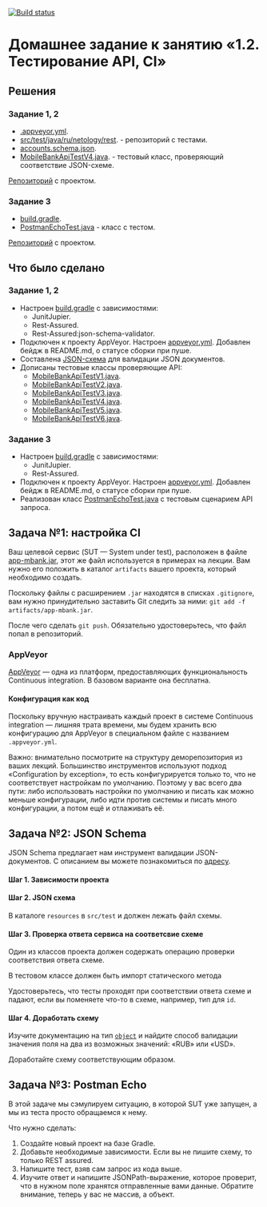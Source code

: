 [![Build status](https://ci.appveyor.com/api/projects/status/ac678v0uix87hc0k?svg=true)](https://ci.appveyor.com/project/Nephedov/testapi)

# Домашнее задание к занятию «1.2. Тестирование API, CI»

## Решения
### Задание 1, 2
* <a href="https://github.com/Nephedov/3.Automated-Testing/blob/427581b7729b140fb92d98c498d6e0120bb9fc9d/.appveyor.yml">.appveyor.yml</a>.
* <a href="https://github.com/Nephedov/3.Automated-Testing/tree/427581b7729b140fb92d98c498d6e0120bb9fc9d/src/test/java/ru/netology/rest">src/test/java/ru/netology/rest</a>. - репозиторий с тестами.
* <a href="https://github.com/Nephedov/3.Automated-Testing/blob/427581b7729b140fb92d98c498d6e0120bb9fc9d/src/test/resources/accounts.schema.json">accounts.schema.json</a>.
* <a href="https://github.com/Nephedov/3.Automated-Testing/blob/427581b7729b140fb92d98c498d6e0120bb9fc9d/src/test/java/ru/netology/rest/MobileBankApiTestV4.java">MobileBankApiTestV4.java</a>. - тестовый класс, проверяющий соответствие JSON-схеме.

<a href="https://github.com/Nephedov/3.Automated-Testing/tree/main">Репозиторий</a> с проектом.
### Задание 3
* <a href="https://github.com/Nephedov/3.2.Automated-Testing/blob/d85cee350ae36a2a37f33a09aff34b7a17bf4c41/build.gradle">build.gradle</a>.
* <a href="https://github.com/Nephedov/3.2.Automated-Testing/blob/d85cee350ae36a2a37f33a09aff34b7a17bf4c41/src/test/java/ru/netology/PostmanEchoTest.java">PostmanEchoTest.java</a> - класс с тестом.

<a href="https://github.com/Nephedov/3.2.Automated-Testing/tree/d85cee350ae36a2a37f33a09aff34b7a17bf4c41">Репозиторий</a> с проектом.
## Что было сделано
### Задание 1, 2
* Настроен <a href="https://github.com/Nephedov/3.Automated-Testing/blob/main/build.gradle">build.gradle</a> с зависимостями:
  * JunitJupier.
  * Rest-Assured.
  * Rest-Assured:json-schema-validator.
* Подключен к проекту AppVeyor. Настроен <a href="https://github.com/Nephedov/3.Automated-Testing/blob/427581b7729b140fb92d98c498d6e0120bb9fc9d/.appveyor.yml">appveyor.yml</a>. Добавлен бейдж в README.md, о статусе сборки при пуше.
* Составлена <a href="https://github.com/Nephedov/3.Automated-Testing/blob/427581b7729b140fb92d98c498d6e0120bb9fc9d/src/test/resources/accounts.schema.json">JSON-схема</a> для валидации JSON документов.
* Дописаны тестовые классы проверяющие API:
  * <a href="https://github.com/Nephedov/3.Automated-Testing/blob/6a7c417d580950e60fa79ccce8ca2914eb94ece4/src/test/java/ru/netology/rest/MobileBankApiTestV1.java">MobileBankApiTestV1.java</a>.
  * <a href="https://github.com/Nephedov/3.Automated-Testing/blob/6a7c417d580950e60fa79ccce8ca2914eb94ece4/src/test/java/ru/netology/rest/MobileBankApiTestV2.java">MobileBankApiTestV2.java</a>.
  * <a href="https://github.com/Nephedov/3.Automated-Testing/blob/6a7c417d580950e60fa79ccce8ca2914eb94ece4/src/test/java/ru/netology/rest/MobileBankApiTestV3.java">MobileBankApiTestV3.java</a>.
  * <a href="https://github.com/Nephedov/3.Automated-Testing/blob/6a7c417d580950e60fa79ccce8ca2914eb94ece4/src/test/java/ru/netology/rest/MobileBankApiTestV4.java">MobileBankApiTestV4.java</a>.
  * <a href="https://github.com/Nephedov/3.Automated-Testing/blob/6a7c417d580950e60fa79ccce8ca2914eb94ece4/src/test/java/ru/netology/rest/MobileBankApiTestV5.java">MobileBankApiTestV5.java</a>.
  * <a href="https://github.com/Nephedov/3.Automated-Testing/blob/6a7c417d580950e60fa79ccce8ca2914eb94ece4/src/test/java/ru/netology/rest/MobileBankApiTestV6.java">MobileBankApiTestV6.java</a>.

 ### Задание 3
* Настроен <a href="https://github.com/Nephedov/3.2.Automated-Testing/blob/d85cee350ae36a2a37f33a09aff34b7a17bf4c41/build.gradle">build.gradle</a> с зависимостями:
  * JunitJupier.
  * Rest-Assured.
* Подключен к проекту AppVeyor. Настроен <a href="https://github.com/Nephedov/3.2.Automated-Testing/blob/d85cee350ae36a2a37f33a09aff34b7a17bf4c41/.appveyor.yml">appveyor.yml</a>. Добавлен бейдж в README.md, о статусе сборки при пуше.
* Реализован класс <a href="https://github.com/Nephedov/3.2.Automated-Testing/blob/d85cee350ae36a2a37f33a09aff34b7a17bf4c41/src/test/java/ru/netology/PostmanEchoTest.java">PostmanEchoTest.java</a> c тестовым сценарием API запроса.
 
## Задача №1: настройка CI

Ваш целевой сервис (SUT — System under test), расположен в файле [app-mbank.jar](app-mbank.jar), этот же файл используется в примерах на лекции. Вам нужно его положить в каталог `artifacts` вашего проекта, который необходимо создать.

Поскольку файлы с расширением `.jar` находятся в списках `.gitignore`, вам нужно принудительно заставить Git следить за ними: `git add -f artifacts/app-mbank.jar`.

После чего сделать `git push`. Обязательно удостоверьтесь, что файл попал в репозиторий.

### AppVeyor

[AppVeyor](https://www.appveyor.com) — одна из платформ, предоставляющих функциональность Continuous integration. В базовом варианте она бесплатна.

#### Конфигурация как код

Поскольку вручную настраивать каждый проект в системе Continuous integration — лишняя трата времени, мы будем хранить всю конфигурацию для AppVeyor в специальном файле с названием `.appveyor.yml`.

Важно: внимательно посмотрите на структуру деморепозитория из ваших лекций. Большинство инструментов используют подход «Configuration by exception», то есть конфигурируется только то, что не соответствует настройкам по умолчанию. Поэтому у вас всего два пути: либо использовать настройки по умолчанию и писать как можно меньше конфигурации, либо идти против системы и писать много конфигурации, а потом ещё и отлаживать её.

## Задача №2: JSON Schema

JSON Schema предлагает нам инструмент валидации JSON-документов. С описанием вы можете познакомиться по [адресу](https://json-schema.org/understanding-json-schema).


#### Шаг 1. Зависимости проекта
#### Шаг 2. JSON схема    

В каталоге `resources` в `src/test` и должен лежать файл схемы.    

#### Шаг 3. Проверка ответа сервиса на соответсвие схеме    

Один из классов проекта должен содержать операцию проверки соответствия ответа схеме. 

В тестовом классе должен быть импорт статического метода        

Удостоверьтесь, что тесты проходят при соответствии ответа схеме и падают, если вы поменяете что-то в схеме, например, тип для `id`.

#### Шаг 4. Доработать схему

Изучите документацию на тип [`object`](https://json-schema.org/understanding-json-schema/reference/object.html) и найдите способ валидации значения поля на два из возможных значений: «RUB» или «USD».

Доработайте схему соответствующим образом.

## Задача №3: Postman Echo

В этой задаче мы сэмулируем ситуацию, в которой SUT уже запущен, а мы из теста просто обращаемся к нему.

Что нужно сделать:
1. Создайте новый проект на базе Gradle.
2. Добавьте необходимые зависимости. Если вы не пишите схему, то только REST assured.
3. Напишите тест, взяв сам запрос из кода выше.
4. Изучите ответ и напишите JSONPath-выражение, которое проверит, что в нужном поле хранятся отправленные вами данные. Обратите внимание, теперь у вас не массив, а объект.
